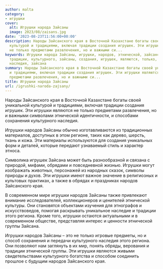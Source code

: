 ```yaml
---
author: malta
category:
- игрушки
cover:
  alt: Игрушки народа Зайсаны
  image: 2023/08/zaisans.jpg
date: '2023-08-23T11:56:00+00:00'
description: Народы Зайсанского края в Восточной Казахстане богаты своей уникальной
  культурой и традициями, включая традиции создания игрушек. Эти игрушки являются
  не только предметами развлечения, но и важными си...
keywords: Игрушки народа Зайсаны, игрушки, народов, этнической, зайсанского, края,
  традиции, культурного, зайсаны, создания, игрушек, являются, только, сохранения,
  наследия, зайсана
summary: Народы Зайсанского края в Восточной Казахстане богаты своей уникальной культурой
  и традициями, включая традиции создания игрушек. Эти игрушки являются не только
  предметами развлечения, но и важными си...
title: Игрушки народа Зайсаны
url: /igrushki-naroda-zajsany/
---
```


Народы Зайсанского края в Восточной Казахстане богаты своей уникальной культурой и традициями, включая традиции создания игрушек. Эти игрушки являются не только предметами развлечения, но и важными символами этнической идентичности, и способами сохранения культурного наследия.

Игрушки народов Зайсаны обычно изготавливаются из традиционных материалов, доступных в этом регионе, таких как дерево, шерсть, ткань и кожа. Эти материалы используются для создания уникальных форм и деталей, которые передают узнаваемый стиль и характер этноса.

Символика игрушек Зайсана может быть разнообразной и связана с природой, мифами, обрядами и повседневной жизнью. Игрушки могут изображать животных, персонажей из народных сказок, символы природы и духов. Эти игрушки имеют важное значение в религиозных и культовых практиках, а также в обрядах и праздниках народов Зайсанского края.

В современном мире игрушки народов Зайсаны также привлекают внимание исследователей, коллекционеров и ценителей этнической культуры. Они становятся объектами изучения для этнографов и искусствоведов, помогая раскрывать уникальное наследие и традиции этого региона. Кроме того, игрушки остаются актуальными и в современном обществе, представляя интерес и ценности этнической группы Зайсана.

Игрушки народов Зайсаны – это не только игровые предметы, но и способ сохранения и передачи культурного наследия этого региона. Они позволяют нам заглянуть в их мир, понять обряды, верования и традиции этнической группы. Эти игрушки являются живыми свидетельствами культурного богатства и способом соединить прошлое с будущим народов Зайсанского края.